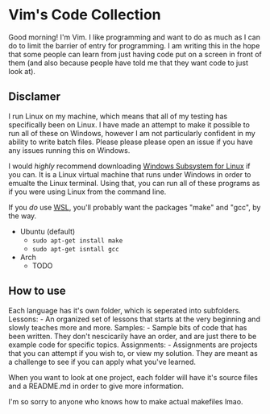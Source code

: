 # Vim's Code Collection

Good morning! I'm Vim. I like programming and want to do as much as I can do to limit the barrier of entry for programming. I am writing this in the hope that some people can learn from just having code put on a screen in front of them (and also because people have told me that they want code to just look at).

## Disclamer

I run Linux on my machine, which means that all of my testing has specifically been on Linux. I have made an attempt to make it possible to run all of these on Windows, however I am not particularly confident in my ability to write batch files. Please please please open an issue if you have any issues running this on Windows.

I would *highly* recommend downloading [Windows Subsystem for Linux](https://learn.microsoft.com/en-us/windows/wsl/install) if you can. It is a Linux virtual machine that runs under Windows in order to emualte the Linux terminal. Using that, you can run all of these programs as if you were using Linux from the command line.

If you *do* use [WSL](https://learn.microsoft.com/en-us/windows/wsl/install), you'll probably want the packages "make" and "gcc", by the way.

- Ubuntu (default)
  - `sudo apt-get install make`
  - `sudo apt-get isntall gcc`
- Arch
  - TODO

## How to use

Each language has it's own folder, which is seperated into subfolders.
    Lessons:
        - An organized set of lessons that starts at the very beginning and slowly teaches more and more.
    Samples:
        - Sample bits of code that has been written. They don't nescicarily have an order, and are just there to be example code for specific topics.
    Assignments:
        - Assignments are projects that you can attempt if you wish to, or view my solution. They are meant as a challenge to see if you can apply what you've learned.

When you want to look at one project, each folder will have it's source files and a README.md in order to give more information.

I'm so sorry to anyone who knows how to make actual makefiles lmao.
